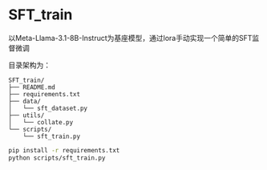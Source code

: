 # SFT_train
以Meta-Llama-3.1-8B-Instruct为基座模型，通过lora手动实现一个简单的SFT监督微调

目录架构为：
```text
SFT_train/
├── README.md
├── requirements.txt
├── data/
│   └── sft_dataset.py
├── utils/
│   └── collate.py
└── scripts/
    └── sft_train.py
```

```bash
pip install -r requirements.txt
python scripts/sft_train.py
```
